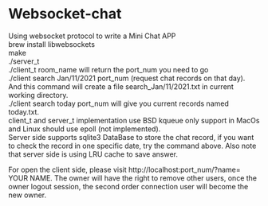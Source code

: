 # Websocket-chat
Using websocket protocol to write a Mini Chat APP\
brew install libwebsockets\
make\
./server_t\
./client_t room_name will return the port_num you need to go\
./client search Jan/11/2021 port_num (request chat records on that day). And this command will create a file search_Jan/11/2021.txt in current working directory.\
./client search today port_num will give you current records named today.txt.\
client_t and server_t implementation use BSD kqueue only support in MacOs and Linux should use epoll (not implemented).\
Server side supports sqlite3 DataBase to store the chat record, if you want to 
check the record in one specific date, try the command above. Also note that server side is using LRU
cache to save answer.

For open the client side, please visit http://localhost:port_num/?name= YOUR NAME.
The owner will have the right to remove other users, once the owner logout session, the second order connection
user will become the new owner.
